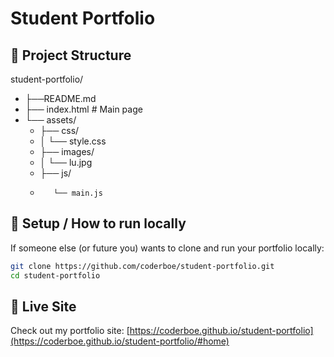 # Student Portfolio

## 📁 Project Structure

 student-portfolio/
-    ├──README.md
-    ├── index.html  # Main page
-    └── assets/
     -    ├── css/
     -    │   └── style.css  
     -    ├── images/
     -    │   └── lu.jpg     
     -    ├── js/
     -        └── main.js     

## 🔧 Setup / How to run locally  
If someone else (or future you) wants to clone and run your portfolio locally:

```bash
git clone https://github.com/coderboe/student-portfolio.git
cd student-portfolio
```

## 📌 Live Site  
Check out my portfolio site: [https://coderboe.github.io/student-portfolio](https://coderboe.github.io/student-portfolio/#home)
